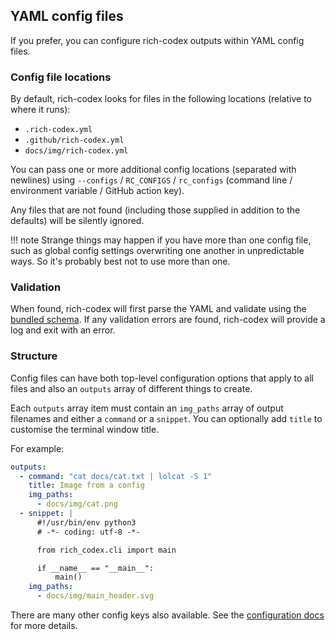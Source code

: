 ## YAML config files

If you prefer, you can configure rich-codex outputs within YAML config files.

### Config file locations

By default, rich-codex looks for files in the following locations (relative to where it runs):

- `.rich-codex.yml`
- `.github/rich-codex.yml`
- `docs/img/rich-codex.yml`

You can pass one or more additional config locations (separated with newlines) using `--configs` / `RC_CONFIGS` / `rc_configs` (command line / environment variable / GitHub action key).

Any files that are not found (including those supplied in addition to the defaults) will be silently ignored.

<!-- prettier-ignore-start -->
!!! note
    Strange things may happen if you have more than one config file, such as global config settings overwriting one another in unpredictable ways.
    So it's probably best not to use more than one.
<!-- prettier-ignore-end -->

### Validation

When found, rich-codex will first parse the YAML and validate using the [bundled schema](https://github.com/ewels/rich-codex/blob/main/src/rich_codex/config-schema.yml).
If any validation errors are found, rich-codex will provide a log and exit with an error.

### Structure

Config files can have both top-level configuration options that apply to all files and also an `outputs` array of different things to create.

Each `outputs` array item must contain an `img_paths` array of output filenames and either a `command` or a `snippet`.
You can optionally add `title` to customise the terminal window title.

For example:

```yaml
outputs:
  - command: "cat docs/cat.txt | lolcat -S 1"
    title: Image from a config
    img_paths:
      - docs/img/cat.png
  - snippet: |
      #!/usr/bin/env python3
      # -*- coding: utf-8 -*-

      from rich_codex.cli import main

      if __name__ == "__main__":
          main()
    img_paths:
      - docs/img/main_header.svg
```

There are many other config keys also available.
See the [configuration docs](../config/overview.md) for more details.

